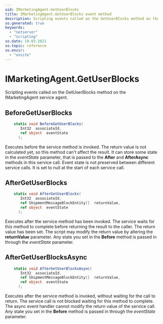 ```yaml
---
uid: IMarketingAgent-GetUserBlocks
title: IMarketingAgent.GetUserBlocks event method
description: Scripting events called on the GetUserBlocks method on the IMarketingAgent service agent.
so.generated: true
keywords:
  - "netserver"
  - "scripting"
so.date: 19.03.2021
so.topic: reference
so.envir:
  - "onsite"
---
```

# IMarketingAgent.GetUserBlocks

Scripting events called on the <see cref='M:SuperOffice.CRM.Services.IMarketingAgent.GetUserBlocks'>GetUserBlocks</see> method on the <see cref='IMarketingAgent'>IMarketingAgent</see>  service agent.

## BeforeGetUserBlocks
```cs
    static void BeforeGetUserBlocks(
       Int32  associateId,
       ref object  eventState
      );
```
Executes before the service method is invoked.
The return value is not calculated yet, so this method can't affect the result.
It can store some state in the *eventState* parameter, that is passed to the **After** and **AfterAsync** methods in this service call.
Event state is not preserved between different service calls. It is set to null at the start of each service call.
## AfterGetUserBlocks
```cs
    static void AfterGetUserBlocks(
       Int32  associateId,
       ref ShipmentMessageBlockEntity[]  returnValue,
       ref object  eventState
      );
```
Executes after the service method has been invoked. The service waits for this method to complete before returning the result to the caller.
The return value has been set. The script may modify the return value by altering the **returnValue** parameter.
Any state you set in the **Before** method is passed in through the *eventState* parameter.
## AfterGetUserBlocksAsync
```cs
    static void AfterGetUserBlocksAsync(
       Int32  associateId,
       ref ShipmentMessageBlockEntity[]  returnValue,
       ref object  eventState
      );
```
Executes after the service method is invoked, without waiting for the call to return.
The service call is not blocked waiting for this method to complete.
The async event handler cannot modify the return value of the service call.
Any state you set in the **Before** method is passed in through the *eventState* parameter.

